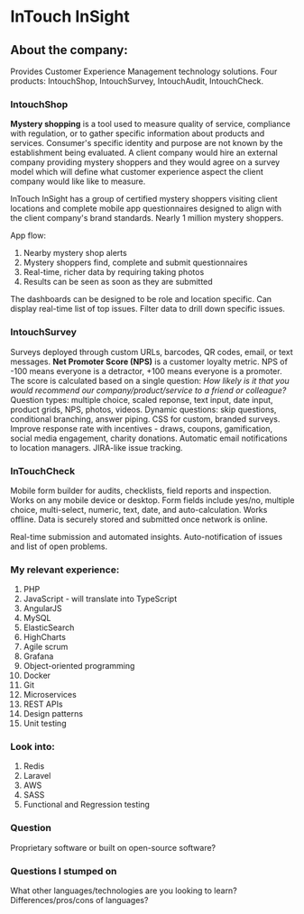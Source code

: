 # InTouch InSight

## About the company:
Provides Customer Experience Management technology solutions. Four products: IntouchShop, IntouchSurvey, IntouchAudit, IntouchCheck.

### IntouchShop
**Mystery shopping** is a tool used to measure quality of service, compliance with regulation, or to gather specific information about products and services.
Consumer's specific identity and purpose are not known by the establishment being evaluated.
A client company would hire an external company providing mystery shoppers and they would agree on a survey model which will define what customer experience aspect the client company would like like to measure.

InTouch InSight has a group of certified mystery shoppers visiting client locations and complete mobile app questionnaires designed to align with the client company's brand standards. Nearly 1 million mystery shoppers.

App flow:
1. Nearby mystery shop alerts
1. Mystery shoppers find, complete and submit questionnaires
1. Real-time, richer data by requiring taking photos
1. Results can be seen as soon as they are submitted

The dashboards can be designed to be role and location specific. Can display real-time list of top issues. Filter data to drill down specific issues.

### IntouchSurvey
Surveys deployed through custom URLs, barcodes, QR codes, email, or text messages.
**Net Promoter Score (NPS)** is a customer loyalty metric. NPS of -100 means everyone is a detractor, +100 means everyone is a promoter. The score is calculated based on a single question: *How likely is it that you would recommend our company/product/service to a friend or colleague?*
Question types: multiple choice, scaled reponse, text input, date input, product grids, NPS, photos, videos.
Dynamic questions: skip questions, conditional branching, answer piping.
CSS for custom, branded surveys.
Improve response rate with incentives - draws, coupons, gamification, social media engagement, charity donations.
Automatic email notifications to location managers.
JIRA-like issue tracking.

### InTouchCheck
Mobile form builder for audits, checklists, field reports and inspection. Works on any mobile device or desktop. Form fields include yes/no, multiple choice, multi-select, numeric, text, date, and auto-calculation. Works offline. Data is securely stored and submitted once network is online.

Real-time submission and automated insights. Auto-notification of issues and list of open problems.

### My relevant experience:
1. PHP
1. JavaScript - will translate into TypeScript
1. AngularJS
1. MySQL
1. ElasticSearch
1. HighCharts
1. Agile scrum
1. Grafana
1. Object-oriented programming
1. Docker
1. Git
1. Microservices
1. REST APIs
1. Design patterns
1. Unit testing

### Look into:
1. Redis
1. Laravel
1. AWS
1. SASS
1. Functional and Regression testing

### Question
Proprietary software or built on open-source software?

### Questions I stumped on
What other languages/technologies are you looking to learn?
Differences/pros/cons of languages?

